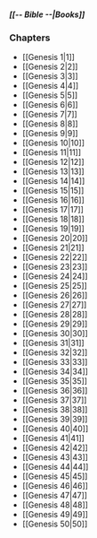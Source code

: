 ##### *[[-- Bible --|Books]]*

### Chapters
- [[Genesis 1|1]]
- [[Genesis 2|2]]
- [[Genesis 3|3]]
- [[Genesis 4|4]]
- [[Genesis 5|5]]
- [[Genesis 6|6]]
- [[Genesis 7|7]]
- [[Genesis 8|8]]
- [[Genesis 9|9]]
- [[Genesis 10|10]]
- [[Genesis 11|11]]
- [[Genesis 12|12]]
- [[Genesis 13|13]]
- [[Genesis 14|14]]
- [[Genesis 15|15]]
- [[Genesis 16|16]]
- [[Genesis 17|17]]
- [[Genesis 18|18]]
- [[Genesis 19|19]]
- [[Genesis 20|20]]
- [[Genesis 21|21]]
- [[Genesis 22|22]]
- [[Genesis 23|23]]
- [[Genesis 24|24]]
- [[Genesis 25|25]]
- [[Genesis 26|26]]
- [[Genesis 27|27]]
- [[Genesis 28|28]]
- [[Genesis 29|29]]
- [[Genesis 30|30]]
- [[Genesis 31|31]]
- [[Genesis 32|32]]
- [[Genesis 33|33]]
- [[Genesis 34|34]]
- [[Genesis 35|35]]
- [[Genesis 36|36]]
- [[Genesis 37|37]]
- [[Genesis 38|38]]
- [[Genesis 39|39]]
- [[Genesis 40|40]]
- [[Genesis 41|41]]
- [[Genesis 42|42]]
- [[Genesis 43|43]]
- [[Genesis 44|44]]
- [[Genesis 45|45]]
- [[Genesis 46|46]]
- [[Genesis 47|47]]
- [[Genesis 48|48]]
- [[Genesis 49|49]]
- [[Genesis 50|50]]

